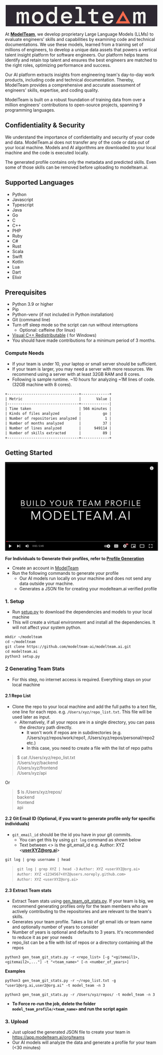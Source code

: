 <div align="center">
  <img src="images/modelteam_logo_blk.png" alt="modelteam">
</div>

At **[ModelTeam](https://modelteam.ai)**, we develop proprietary Large Language Models (LLMs) to evaluate engineers’
skills and
capabilities by examining code and technical documentations. We use these models, learned from a training set of
millions of engineers, to develop a unique data assets that powers a vertical talent insight platform for software
engineers. Our platform helps teams identify and retain top talent and ensures the best engineers are matched to the
right roles, optimizing performance and success.

Our AI platform extracts insights from engineering team's day-to-day work products, including code and technical
documentation. Thereby, ModelTeam provides a comprehensive and accurate assessment of engineers' skills, expertise, and
coding quality.

ModelTeam is built on a robust foundation of training data from over a million engineers' contributions to open-source
projects, spanning 9 programming languages.

## Confidentiality & Security

We understand the importance of confidentiality and security of your code and data. ModelTeam.ai does not transfer any
of the code or data out of your local machine. Models and AI algorithms are downloaded to your local machine and the
code is executed locally.

The generated profile contains only the metadata and predicted skills. Even some of those skills can be removed before
uploading to modelteam.ai.

## Supported Languages

- Python
- Javascript
- Typescript
- Java
- Go
- C
- C++
- PHP
- Ruby
- C#
- Rust
- Scala
- Swift
- Kotlin
- Lua
- Dart
- Elixir

## Prerequisites

- Python 3.9 or higher
- Pip
- Python-venv (if not included in Python installation)
- Git (command line)
- Turn off sleep mode so the script can run without interruptions
    - Optional: caffeine (for linux)
- [Visual C++ Redistributable](https://learn.microsoft.com/en-us/cpp/windows/latest-supported-vc-redist?view=msvc-170) (
  for Windows)
- You should have made contributions for a minimum period of 3 months.

### Compute Needs

- If your team is under 10, your laptop or small server should be sufficient.
- If your team is larger, you may need a server with more resources. We recommend using a server with at least 32GB RAM
  and 8 cores.
- Following is sample runtime. ~10 hours for analyzing ~1M lines of code. (32GB machine with 8 cores).

```mono
+---------------------------------+-------------+
| Metric                          |       Value |
|---------------------------------+-------------|
| Time taken                      | 566 minutes |
| Kinds of files analyzed         |          go |
| Number of repositories analyzed |           1 |
| Number of months analyzed       |          37 |
| Number of lines analyzed        |      949114 |
| Number of skills extracted      |          89 |
+---------------------------------+-------------+
```

## Getting Started

[![Build your Team profile](images/orgVideo.png)](https://www.youtube.com/watch?v=JDGxgT9rwo0)

**For Individuals to Generate their profiles, refer to [Profile Generation](README.md)**
- Create an account in [ModelTeam](https://app.modelteam.ai/org/)
- Run the following commands to generate your profile
    - Our AI models run locally on your machine and does not send any data outside your machine.
    - Generates a JSON file for creating your modelteam.ai verified profile

### 1. Setup

- Run [setup.py](setup.py) to download the dependencies and models to your local machine
- This will create a virtual environment and install all the dependencies. It will not affect your system python.

```
mkdir ~/modelteam
cd ~/modelteam
git clone https://github.com/modelteam-ai/modelteam.ai.git
cd modelteam.ai
python3 setup.py
```

### 2 Generating Team Stats

- For this step, no internet access is required. Everything stays on your local machine

#### 2.1 Repo List

- Clone the repo to your local machine and add the full paths to a text file, one line for each repo. e.g.
  `/Users/xyz/repo_list.txt`. This file will be used later as input.
    - Alternatively, if all your repos are in a single directory, you can pass the directory path directly.
      - It won't work if repos are in subdirectories (e.g. /Users/xyz/repos/work/repo1, /Users/xyz/repos/personal/repo2 etc.)
      - In this case, you need to create a file with the list of repo paths

> $ cat /Users/xyz/repo_list.txt<br>
> /Users/xyz/backend<br>
> /Users/xyz/frontend<br>
> /Users/xyz/api

Or

> $ ls /Users/xyz/repos/<br>
> backend<br>
> frontend<br>
> api

#### 2.2 Git Email ID (Optional, if you want to generate profile only for specific individuals)

- `git_email_id` should be the id you have in your git commits.
    - You can get this by using `git log` command as shown below
    - Text between <> is the git_email_id e.g. Author: XYZ <**userXYZ@org.ai**>

``` 
git log | grep username | head
```
> `git log | grep XYZ | head -3`
> `Author: XYZ <userXYZ@org.ai>`<br>
> `Author: XYZ <1234567+XYZ@users.noreply.github.com>`<br>
> `Author: XYZ <userXYZ@org.ai>`<br>

#### 2.3 Extract Team stats

- Extract Team stats using [gen_team_git_stats.py](gen_team_git_stats.py). If your team is big, we recommend generating
  profiles only for the team members who are actively contributing to the repositories and are relevant to the team's skills.
- Generates your team profile. Takes a list of git email ids or team name and optionally number of years to consider
- Number of years is optional and defaults to 3 years. It's recommended to reduce it as per your needs
- repo_list can be a file with list of repos or a directory containing all the repos

```
python3 gen_team_git_stats.py -r <repo_list> [-g "<gitemail1>,<gitemail2>,..."] -t "<team_name>" [-n <number_of_years>]
```

**Examples**

```
python3 gen_team_git_stats.py -r ~/repo_list.txt -g "user1@org.ai,user2@org.ai" -t model_team -n 3
```

```
python3 gen_team_git_stats.py -r /Users/xyz/repos/ -t model_team -n 3
```

- **To Force re-run the job, delete the folder `model_team_profile/<team_name>` and run the script again**

### 3. Upload

- Just upload the generated JSON file to create your team in https://app.modelteam.ai/org/teams
- Our AI models will analyze the data and generate a profile for your team (<30 minutes)


